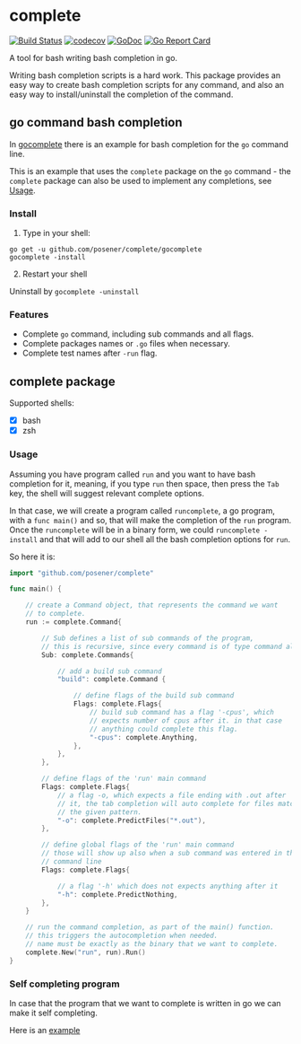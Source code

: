 # complete

[![Build Status](https://travis-ci.org/posener/complete.svg?branch=master)](https://travis-ci.org/posener/complete)
[![codecov](https://codecov.io/gh/posener/complete/branch/master/graph/badge.svg)](https://codecov.io/gh/posener/complete)
[![GoDoc](https://godoc.org/github.com/posener/complete?status.svg)](http://godoc.org/github.com/posener/complete)
[![Go Report Card](https://goreportcard.com/badge/github.com/posener/complete)](https://goreportcard.com/report/github.com/posener/complete)

A tool for bash writing bash completion in go.

Writing bash completion scripts is a hard work. This package provides an easy way
to create bash completion scripts for any command, and also an easy way to install/uninstall
the completion of the command.

## go command bash completion

In [gocomplete](./gocomplete) there is an example for bash completion for the `go` command line.

This is an example that uses the `complete` package on the `go` command - the `complete` package
can also be used to implement any completions, see [Usage](#usage).

### Install

1. Type in your shell:
```
go get -u github.com/posener/complete/gocomplete
gocomplete -install
```

2. Restart your shell

Uninstall by `gocomplete -uninstall`

### Features

- Complete `go` command, including sub commands and all flags.
- Complete packages names or `.go` files when necessary.
- Complete test names after `-run` flag.

## complete package

Supported shells:

- [x] bash
- [x] zsh

### Usage

Assuming you have program called `run` and you want to have bash completion
for it, meaning, if you type `run` then space, then press the `Tab` key,
the shell will suggest relevant complete options.

In that case, we will create a program called `runcomplete`, a go program,
with a `func main()` and so, that will make the completion of the `run`
program. Once the `runcomplete` will be in a binary form, we could 
`runcomplete -install` and that will add to our shell all the bash completion
options for `run`.

So here it is:

```go
import "github.com/posener/complete"

func main() {

	// create a Command object, that represents the command we want
	// to complete.
	run := complete.Command{

		// Sub defines a list of sub commands of the program,
		// this is recursive, since every command is of type command also.
		Sub: complete.Commands{

			// add a build sub command
			"build": complete.Command {

				// define flags of the build sub command
				Flags: complete.Flags{
					// build sub command has a flag '-cpus', which
					// expects number of cpus after it. in that case
					// anything could complete this flag.
					"-cpus": complete.Anything,
				},
			},
		},

		// define flags of the 'run' main command
		Flags: complete.Flags{
			// a flag -o, which expects a file ending with .out after
			// it, the tab completion will auto complete for files matching
			// the given pattern.
			"-o": complete.PredictFiles("*.out"),
		},

		// define global flags of the 'run' main command
		// those will show up also when a sub command was entered in the
		// command line
		Flags: complete.Flags{

			// a flag '-h' which does not expects anything after it
			"-h": complete.PredictNothing,
		},
	}

	// run the command completion, as part of the main() function.
	// this triggers the autocompletion when needed.
	// name must be exactly as the binary that we want to complete.
	complete.New("run", run).Run()
}
```

### Self completing program

In case that the program that we want to complete is written in go we
can make it self completing.

Here is an [example](./example/self/main.go)
